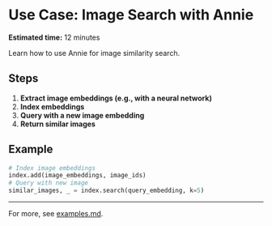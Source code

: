 # Use Case: Image Search with Annie

**Estimated time:** 12 minutes

Learn how to use Annie for image similarity search.

## Steps
1. **Extract image embeddings (e.g., with a neural network)**
2. **Index embeddings**
3. **Query with a new image embedding**
4. **Return similar images**

## Example
```python
# Index image embeddings
index.add(image_embeddings, image_ids)
# Query with new image
similar_images, _ = index.search(query_embedding, k=5)
```

---

For more, see [examples.md](../examples.md).
